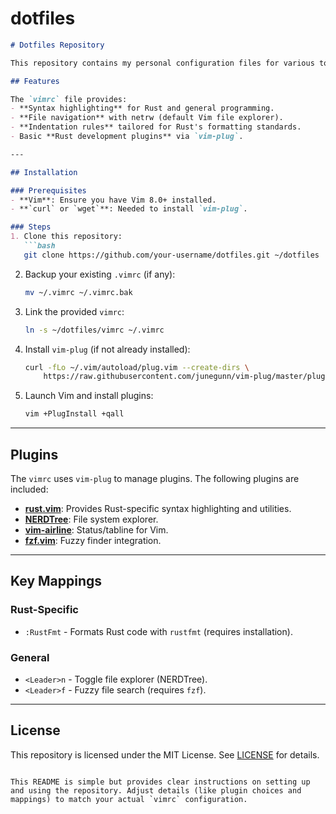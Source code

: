 # dotfiles

```markdown
# Dotfiles Repository

This repository contains my personal configuration files for various tools and environments. Currently, it includes a basic `vimrc` setup optimized for Rust development.

## Features

The `vimrc` file provides:
- **Syntax highlighting** for Rust and general programming.
- **File navigation** with netrw (default Vim file explorer).
- **Indentation rules** tailored for Rust's formatting standards.
- Basic **Rust development plugins** via `vim-plug`.

---

## Installation

### Prerequisites
- **Vim**: Ensure you have Vim 8.0+ installed.
- **`curl` or `wget`**: Needed to install `vim-plug`.

### Steps
1. Clone this repository:
   ```bash
   git clone https://github.com/your-username/dotfiles.git ~/dotfiles
   ```

2. Backup your existing `.vimrc` (if any):
   ```bash
   mv ~/.vimrc ~/.vimrc.bak
   ```

3. Link the provided `vimrc`:
   ```bash
   ln -s ~/dotfiles/vimrc ~/.vimrc
   ```

4. Install `vim-plug` (if not already installed):
   ```bash
   curl -fLo ~/.vim/autoload/plug.vim --create-dirs \
       https://raw.githubusercontent.com/junegunn/vim-plug/master/plug.vim
   ```

5. Launch Vim and install plugins:
   ```bash
   vim +PlugInstall +qall
   ```

---

## Plugins

The `vimrc` uses `vim-plug` to manage plugins. The following plugins are included:
- **[rust.vim](https://github.com/rust-lang/rust.vim)**: Provides Rust-specific syntax highlighting and utilities.
- **[NERDTree](https://github.com/preservim/nerdtree)**: File system explorer.
- **[vim-airline](https://github.com/vim-airline/vim-airline)**: Status/tabline for Vim.
- **[fzf.vim](https://github.com/junegunn/fzf.vim)**: Fuzzy finder integration.

---

## Key Mappings

### Rust-Specific
- `:RustFmt` - Formats Rust code with `rustfmt` (requires installation).

### General
- `<Leader>n` - Toggle file explorer (NERDTree).
- `<Leader>f` - Fuzzy file search (requires `fzf`).



---


## License

This repository is licensed under the MIT License. See [LICENSE](LICENSE) for details.
```

This README is simple but provides clear instructions on setting up and using the repository. Adjust details (like plugin choices and mappings) to match your actual `vimrc` configuration.
